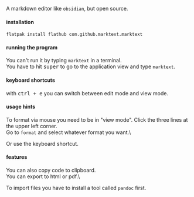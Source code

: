 A markdown editor like `obsidian`, but open source.

#### installation

```
flatpak install flathub com.github.marktext.marktext
```

#### running the program

You can't run it by typing `marktext` in a terminal.\
You have to hit <kbd>super</kbd> to go to the application view and type `marktext`.

#### keyboard shortcuts

with <kbd>ctrl + e</kbd> you can switch between edit mode and view mode.

#### usage hints

To format via mouse you need to be in "view mode".
Click the three lines at the upper left corner.\
Go to `format` and select whatever format you want.\

Or use the keyboard shortcut.

#### features

You can also copy code to clipboard.\
You can export to html or pdf.\

To import files you have to install a tool called `pandoc` first.
